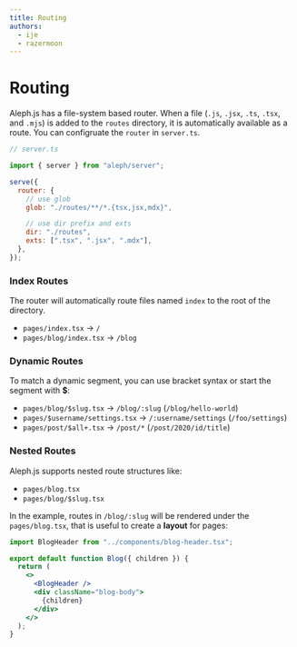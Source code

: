 ```yaml
---
title: Routing
authors:
  - ije
  - razermoon
---
```


# Routing

Aleph.js has a file-system based router. When a file (`.js`, `.jsx`, `.ts`,
`.tsx`, and `.mjs`) is added to the `routes` directory, it is automatically
available as a route. You can configruate the `router` in `server.ts`.

```js
// server.ts

import { server } from "aleph/server";

serve({
  router: {
    // use glob
    glob: "./routes/**/*.{tsx,jsx,mdx}",

    // use dir prefix and exts
    dir: "./routes",
    exts: [".tsx", ".jsx", ".mdx"],
  },
});
```

### Index Routes

The router will automatically route files named `index` to the root of the
directory.

- `pages/index.tsx` → `/`
- `pages/blog/index.tsx` → `/blog`

### Dynamic Routes

To match a dynamic segment, you can use bracket syntax or start the segment with
**$**:

- `pages/blog/$slug.tsx` → `/blog/:slug` (`/blog/hello-world`)
- `pages/$username/settings.tsx` → `/:username/settings` (`/foo/settings`)
- `pages/post/$all+.tsx` → `/post/*` (`/post/2020/id/title`)

### Nested Routes

Aleph.js supports nested route structures like:

- `pages/blog.tsx`
- `pages/blog/$slug.tsx`

In the example, routes in `/blog/:slug` will be rendered under the
`pages/blog.tsx`, that is useful to create a **layout** for pages:

```jsx
import BlogHeader from "../components/blog-header.tsx";

export default function Blog({ children }) {
  return (
    <>
      <BlogHeader />
      <div className="blog-body">
        {children}
      </div>
    </>
  );
}
```
